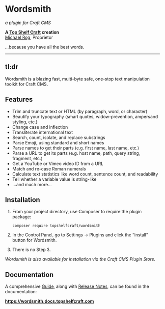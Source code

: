 # Wordsmith

_a plugin for Craft CMS_

**A [Top Shelf Craft](https://topshelfcraft.com) creation**  
[Michael Rog](https://michaelrog.com), Proprietor

...because you have all the best words.


* * *


## tl:dr

Wordsmith is a blazing fast, multi-byte safe, one-stop text manipulation toolkit for Craft CMS.


## Features

- Trim and truncate text or HTML (by paragraph, word, or character)
- Beautify your typography (smart quotes, widow-prevention, ampersand styling, etc.)
- Change case and inflection
- Transliterate international text
- Search, count, isolate, and replace substrings
- Parse Emoji, using standard and short names
- Parse names to get their parts (e.g. first name, last name, etc.)
- Parse a URL to get its parts (e.g. host name, path, query string, fragment, etc.)
- Get a YouTube or Vimeo video ID from a URL
- Match and re-case Roman numerals
- Calculate text statistics like word count, sentence count, and readability
- Tell whether a variable value is string-like
- ...and much more...


## Installation

1. From your project directory, use Composer to require the plugin package:

   ```
   composer require topshelfcraft/wordsmith
   ```

2. In the Control Panel, go to Settings → Plugins and click the “Install” button for Wordsmith.

3. There is no Step 3.

_Wordsmith is also available for installation via the Craft CMS Plugin Store._


## Documentation

A comprehensive [Guide](http://wordsmith.docs.topshelfcraft.com/guide/), along with [Release Notes](http://wordsmith.docs.topshelfcraft.com/releases/), can be found in the documentation:

**https://wordsmith.docs.topshelfcraft.com**
 
